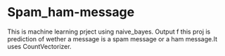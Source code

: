 # Spam_ham-message

This is machine learning prject using naive_bayes. Output f this proj is prediction of wether a message is a spam message or a ham message.It uses CountVectorizer.
